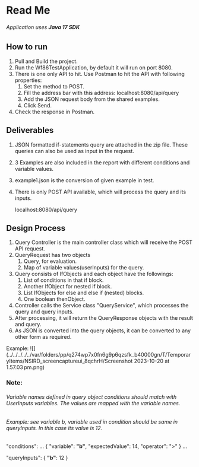 # Read Me
###### Application uses **Java 17 SDK**

## How to run
1. Pull and Build the project.
2. Run the Wf86TestApplication, by default it will run on port 8080.
3. There is one only API to hit. Use Postman to hit the API with following properties:
    1. Set the method to POST.
    2. Fill the address bar with this address: localhost:8080/api/query
    3. Add the JSON request body from the shared examples.
    4. Click Send.
4. Check the response in Postman.

## Deliverables
1. JSON formatted if-statements query are attached in the zip file. These queries can also be used as input in the request.
2. 3 Examples are also included in the report with different conditions and variable values.
3. example1.json is the conversion of given example in test.
4. There is only POST API available, which will process the query and its inputs.

    localhost:8080/api/query

## Design Process 
1. Query Controller is the main controller class which will receive the POST API request.
2. QueryRequest has two objects
   1. Query, for evaluation.
   2. Map of variable values(userInputs) for the query.
3. Query consists of IfObjects and each object have the followings:
   1. List of conditions in that if block.
   2. Another IfObject for nested if block.
   3. List IfObjects for else and else if (nested) blocks.
   4. One boolean thenObject.
4. Controller calls the Service class "QueryService", which processes the query and query inputs.
5. After processing, it will return the QueryResponse objects with the result and query.
6. As JSON is converted into the query objects, it can be converted to any other form as required.


Example:
![](../../../../../var/folders/pp/q274wp7x0fn6g9p6qzsfk_b40000gn/T/TemporaryItems/NSIRD_screencaptureui_8qchrH/Screenshot 2023-10-20 at 1.57.03 pm.png)

### Note:
###### Variable names defined in query object conditions should match with UserInputs variables. The values are mapped with the variable names.
###### Example: see variable b, variable used in condition should be same in queryInputs. In this case its value is 12.
"conditions":
...
{
    "variable": **"b"**,
    "expectedValue": 14,
    "operator": ">"
}
...

"queryInputs": {
**"b"**: 12 
}
